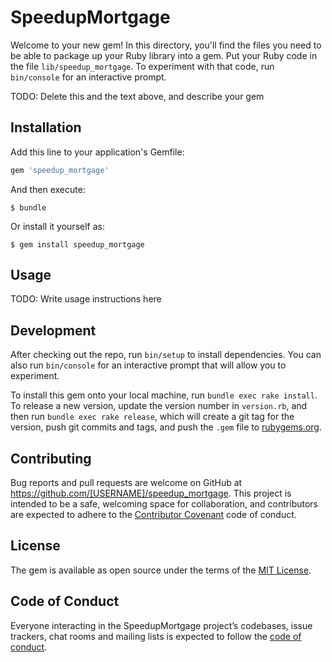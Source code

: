 # SpeedupMortgage

Welcome to your new gem! In this directory, you'll find the files you need to be able to package up your Ruby library into a gem. Put your Ruby code in the file `lib/speedup_mortgage`. To experiment with that code, run `bin/console` for an interactive prompt.

TODO: Delete this and the text above, and describe your gem

## Installation

Add this line to your application's Gemfile:

```ruby
gem 'speedup_mortgage'
```

And then execute:

    $ bundle

Or install it yourself as:

    $ gem install speedup_mortgage

## Usage

TODO: Write usage instructions here

## Development

After checking out the repo, run `bin/setup` to install dependencies. You can also run `bin/console` for an interactive prompt that will allow you to experiment.

To install this gem onto your local machine, run `bundle exec rake install`. To release a new version, update the version number in `version.rb`, and then run `bundle exec rake release`, which will create a git tag for the version, push git commits and tags, and push the `.gem` file to [rubygems.org](https://rubygems.org).

## Contributing

Bug reports and pull requests are welcome on GitHub at https://github.com/[USERNAME]/speedup_mortgage. This project is intended to be a safe, welcoming space for collaboration, and contributors are expected to adhere to the [Contributor Covenant](http://contributor-covenant.org) code of conduct.

## License

The gem is available as open source under the terms of the [MIT License](https://opensource.org/licenses/MIT).

## Code of Conduct

Everyone interacting in the SpeedupMortgage project’s codebases, issue trackers, chat rooms and mailing lists is expected to follow the [code of conduct](https://github.com/[USERNAME]/speedup_mortgage/blob/master/CODE_OF_CONDUCT.md).
